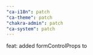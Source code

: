 ```yaml
---
"ca-i18n": patch
"ca-theme": patch
"chakra-admin": patch
"ca-system": patch
---
```


feat: added formControlProps to <AutocompleteInput />
